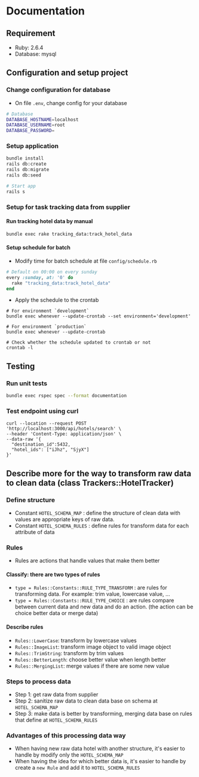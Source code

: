 # Documentation

## Requirement
- Ruby: 2.6.4
- Database: mysql

## Configuration and setup project
### Change configuration for database

- On file `.env`, change config for your database

```bash
# Database
DATABASE_HOSTNAME=localhost
DATABASE_USERNAME=root
DATABASE_PASSWORD=
```

### Setup application

```bash
bundle install
rails db:create
rails db:migrate
rails db:seed

# Start app
rails s
```

### Setup for task tracking data from supplier

#### Run tracking hotel data by manual

```bash
bundle exec rake tracking_data:track_hotel_data
```

#### Setup schedule for batch
- Modify time for batch schedule at file `config/schedule.rb`

```ruby
# Default on 00:00 on every sunday
every :sunday, at: '0' do
  rake "tracking_data:track_hotel_data"
end
```

- Apply the schedule to the crontab

```
# For environment `development`
bundle exec whenever --update-crontab --set environment='development'

# For environment `production`
bundle exec whenever --update-crontab

# Check whether the schedule updated to crontab or not
crontab -l
```

## Testing

### Run unit tests

```bash
bundle exec rspec spec --format documentation
```

### Test endpoint using curl

```
curl --location --request POST 'http://localhost:3000/api/hotels/search' \
--header 'Content-Type: application/json' \
--data-raw '{
  "destination_id":5432,
  "hotel_ids": ["iJhz", "SjyX"]
}'
```

## Describe more for the way to transform raw data to clean data (class Trackers::HotelTracker)
### Define structure
- Constant `HOTEL_SCHEMA_MAP` : define the structure of clean data with values are appropriate keys of raw data.
- Constant `HOTEL_SCHEMA_RULES` : define rules for transform data for each attribute of data

### Rules
- Rules are actions that handle values that make them better

#### Classify: there are two types of rules
  - `type = Rules::Constants::RULE_TYPE_TRANSFORM` : are rules for transforming data.  For example: trim value, lowercase value, ...
  - `type = Rules::Constants::RULE_TYPE_CHOICE` : are rules compare between current data and new data and do an action. (the action can be choice better data or merge data)

#### Describe rules
- `Rules::LowerCase`: transform by lowercase values
- `Rules::ImageList`: transform image object to valid image object
- `Rules::TrimString`: transform by trim values
- `Rules::BetterLength`: choose better value when length better
- `Rules::MergingList`: merge values if there are some new value

### Steps to process data
- Step 1: get raw data from supplier
- Step 2: sanitize raw data to clean data base on schema at `HOTEL_SCHEMA_MAP`
- Step 3: make data is better by transforming, merging data base on rules that define at `HOTEL_SCHEMA_RULES`

### Advantages of this processing data way
- When having new raw data hotel with another structure, it's easier to handle by modify only the `HOTEL_SCHEMA_MAP`
- When having the idea for which better data is, it's easier to handle by create a `new Rule` and add it to `HOTEL_SCHEMA_RULES`
